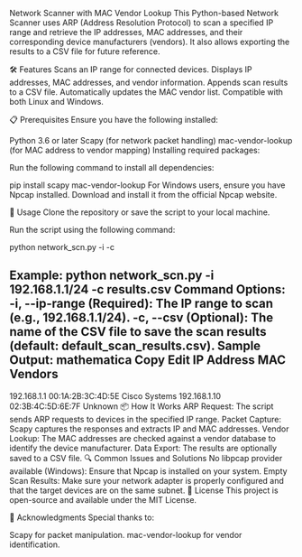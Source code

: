 Network Scanner with MAC Vendor Lookup
This Python-based Network Scanner uses ARP (Address Resolution Protocol) to scan a specified IP range and retrieve the IP addresses, MAC addresses, and their corresponding device manufacturers (vendors). It also allows exporting the results to a CSV file for future reference.

🛠 Features
Scans an IP range for connected devices.
Displays IP addresses, MAC addresses, and vendor information.
Appends scan results to a CSV file.
Automatically updates the MAC vendor list.
Compatible with both Linux and Windows.

📋 Prerequisites
Ensure you have the following installed:

Python 3.6 or later
Scapy (for network packet handling)
mac-vendor-lookup (for MAC address to vendor mapping)
Installing required packages:

Run the following command to install all dependencies:

pip install scapy mac-vendor-lookup
For Windows users, ensure you have Npcap installed. Download and install it from the official Npcap website.

🚀 Usage
Clone the repository or save the script to your local machine.

Run the script using the following command:

python network_scn.py -i <IP Range> -c <CSV Filename>

Example:
python network_scn.py -i 192.168.1.1/24 -c results.csv
Command Options:
-i, --ip-range (Required): The IP range to scan (e.g., 192.168.1.1/24).
-c, --csv (Optional): The name of the CSV file to save the scan results (default: default_scan_results.csv).
Sample Output:
mathematica
Copy
Edit
IP Address               MAC                Vendors
----------------------------------------------------------
192.168.1.1              00:1A:2B:3C:4D:5E  Cisco Systems
192.168.1.10             02:3B:4C:5D:6E:7F  Unknown
📦 How It Works
ARP Request: The script sends ARP requests to devices in the specified IP range.
Packet Capture: Scapy captures the responses and extracts IP and MAC addresses.
Vendor Lookup: The MAC addresses are checked against a vendor database to identify the device manufacturer.
Data Export: The results are optionally saved to a CSV file.
🔍 Common Issues and Solutions
No libpcap provider available (Windows): Ensure that Npcap is installed on your system.
Empty Scan Results: Make sure your network adapter is properly configured and that the target devices are on the same subnet.
📜 License
This project is open-source and available under the MIT License.

🙌 Acknowledgments
Special thanks to:

Scapy for packet manipulation.
mac-vendor-lookup for vendor identification.